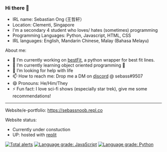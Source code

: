 ### Hi there 👋


- IRL name: Sebastian Ong (王哲轩）
- Location: Clementi, Singapore
- I'm a secondary 4 student who loves/ hates (sometimes) programming
- Programming Languages: Python, Javascript, HTML, CSS
- IRL languages: English, Mandarin Chinese, Malay (Bahasa Melayu)

About me:

- 🔭 I’m currently working on [bestFit](https://github.com/SebassNoob/bestFit), a python wrapper for best fit lines.
- 🌱 I’m currently learning object oriented programming 🤮
- 🤔 I’m looking for help with life
- 📫 How to reach me: Drop me a DM on [discord](https://discord.com/channels/@me) @ sebass#9507
- 😄 Pronouns: He/Him/They
- ⚡ Fun fact: I love sci-fi shows (especially star trek), give me some recommendations!

<hr>

Website/e-portfolio:
https://sebassnoob.repl.co 

Website status:
- Currently under constuction
- UP: hosted with [replit](https://replit.com)

[![Total alerts](https://img.shields.io/lgtm/alerts/g/SebassNoob/SebassNoob.svg?logo=lgtm&logoWidth=18)](https://lgtm.com/projects/g/SebassNoob/SebassNoob/alerts/)
[![Language grade: JavaScript](https://img.shields.io/lgtm/grade/javascript/g/SebassNoob/SebassNoob.svg?logo=lgtm&logoWidth=18)](https://lgtm.com/projects/g/SebassNoob/SebassNoob/context:javascript)
[![Language grade: Python](https://img.shields.io/lgtm/grade/python/g/SebassNoob/SebassNoob.svg?logo=lgtm&logoWidth=18)](https://lgtm.com/projects/g/SebassNoob/SebassNoob/context:python)
